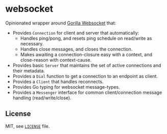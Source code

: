 # websocket

Opinionated wrapper around [Gorilla Websocket](https://github.com/gorilla/websocket) that:
- Provides `Connection` for client and server that automatically:
  - Handles ping/pong, and resets ping schedule on read/write as necessary.
  - Handles close messages, and closes the connection.
  - Makes awaiting a connection-closure easy with a context, and close-reason with context-cause.
- Provides basic `Server` that maintains the set of active connections and their metadata.
- Provides a `Dial` function to get a connection to an endpoint as client.
- Provides a `Client` that handles reconnects.
- Provides Go typing for websocket message-types.
- Provides a `Messenger` interface for common client/connection message handling (read/write/close).

## License

MIT, see [`LICENSE`](./LICENSE) file.
